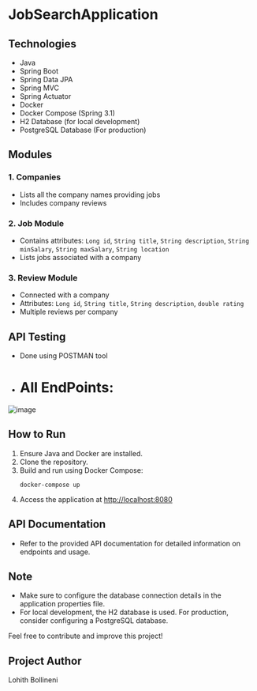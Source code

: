 # JobSearchApplication

## Technologies
- Java
- Spring Boot
- Spring Data JPA
- Spring MVC
- Spring Actuator
- Docker
- Docker Compose (Spring 3.1)
- H2 Database (for local development)
- PostgreSQL Database (For production)

## Modules

### 1. Companies
- Lists all the company names providing jobs
- Includes company reviews

### 2. Job Module
- Contains attributes: `Long id`, `String title`, `String description`, `String minSalary`, `String maxSalary`, `String location`
- Lists jobs associated with a company

### 3. Review Module
- Connected with a company
- Attributes: `Long id`, `String title`, `String description`, `double rating`
- Multiple reviews per company

## API Testing
- Done using POSTMAN tool
- # All EndPoints:
![image](https://github.com/Vikashkatiyar/FirstJobApplication/assets/89769715/67b7088d-9d99-4f7b-b99c-81cc59327671)

## How to Run
1. Ensure Java and Docker are installed.
2. Clone the repository.
3. Build and run using Docker Compose:
    ```
    docker-compose up
    ```
4. Access the application at [http://localhost:8080](http://localhost:8080)

## API Documentation
- Refer to the provided API documentation for detailed information on endpoints and usage.

## Note
- Make sure to configure the database connection details in the application properties file.
- For local development, the H2 database is used. For production, consider configuring a PostgreSQL database.

Feel free to contribute and improve this project!

## Project Author
Lohith Bollineni




